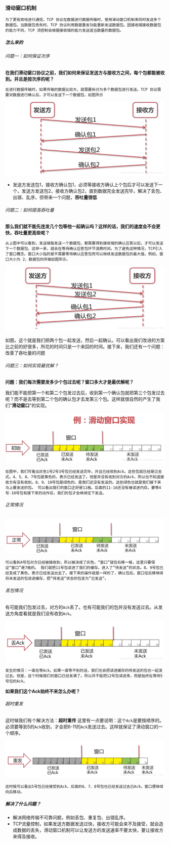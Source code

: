 ### 滑动窗口机制

~~~
为了更有效地进行通信，TCP 协议在数据进行数据传输时，使用滑动窗口机制来同时发送多个数据包。当数据包丢失时，TCP 协议利用数据重发功能重新发送数据包。因接收端接收数据包的能力不同，TCP 流控制会根据接收端的能力发送适当数量的数据包。
~~~

##### 怎么来的

###### 问题一：如何保证次序

**在我们滑动窗口协议之前，我们如何来保证发送方与接收方之间，每个包都能被收到。并且是按次序的呢？**

~~~
在进行数据传输时，如果传输的数据比较大，就需要拆分为多个数据包进行发送。TCP 协议需要对数据进行确认后，才可以发送下一个数据包，如图所示
~~~

![](https://github.com/No8LaVine/MyCode/blob/master/images/%E6%BB%91%E5%8A%A8%E7%AA%97%E5%8F%A31.png)

* 发送方发送包1，接收方确认包1，必须等接收方确认上个包后才可以发送下一个，发送方发送包2，接收方确认包2，直到数据完全发送完毕，解决了丢包、出错、乱序，但带来一个问题，**吞吐量很低**

###### 问题二：如何提高吞吐量

**那么我们就不能先连发几个包等他一起确认吗？这样的话，我们的速度会不会更快，吞吐量更高些呢？**

~~~
从上图中可以看到，发送端每发送一个数据包，都需要得到接收端的确认应答以后，才可以发送下一个数据包。这样一来，就会在等待确认应答包环节浪费时间。为了避免这种情况，TCP引入了窗口概念。窗口大小指的是不需要等待确认应答包而可以继续发送数据包的最大值。例如，窗口大小为 2，数据包的传输如图所示。
~~~

![](https://github.com/No8LaVine/MyCode/blob/master/images/%E6%BB%91%E5%8A%A8%E7%AA%97%E5%8F%A32.png)

如图，这个就是我们把两个包一起发送，然后一起确认。可以看出我们改进的方案比之前的好很多，所花的时间只是一个来回的时间。接下来，我们还有一个问题：改善了吞吐量的问题

###### 问题三：如何实现最优解？

**问题：我们每次需要发多少个包过去呢？窗口多大才是最优解呢？**

我们能不能把第一个和第二个包发过去后，收到第一个确认包就把第三个包发过去呢？而不是去等到第二个包的确认包才去发第三个包。这样就很自然的产生了我们"**滑动窗口**"的实现。

![](https://github.com/No8LaVine/MyCode/blob/master/images/%E6%BB%91%E5%8A%A8%E7%AA%97%E5%8F%A33.jpg)

~~~
在图中，我们可看出灰色1号2号3号包已经发送完毕，并且已经收到Ack。这些包就已经是过去式。4、5、6、7号包是黄色的，表示已经发送了。但是并没有收到对方的Ack，所以也不知道接收方有没有收到。8、9、10号包是绿色的。是我们还没有发送的。这些绿色也就是我们接下来马上要发送的包。 可以看出我们的窗口正好是11格。后面的11-16还没有被读进内存。要等4号-10号包有接下来的动作后，我们的包才会继续往下发送。

~~~

###### 正常情况

![](https://github.com/No8LaVine/MyCode/blob/master/images/%E6%BB%91%E5%8A%A8%E7%AA%97%E5%8F%A34.jpg)

~~~
可以看到4号包对方已经被接收到，所以被涂成了灰色。“窗口”就往右移一格，这里只要保证“窗口”是7格的。 我们就把11号包读进了我们的缓存。进入了“待发送”的状态。8、9号包已经变成了黄色，表示已经发送出去了。接下来的操作就是一样的了，确认包后，窗口往后移继续将未发送的包读进缓存，把“待发送“状态的包变为”已发送“。
~~~

###### 丢包情况

有可能我们包发过去，对方的`Ack`丢了。也有可能我们的包并没有发送过去。从发送方角度看就是我们没有收到`Ack`。

![](https://github.com/No8LaVine/MyCode/blob/master/images/%E6%BB%91%E5%8A%A8%E7%AA%97%E5%8F%A35.png)

~~~
发生的情况：一直在等Ack。如果一直等不到的话，我们也会把读进缓存的待发送的包也一起发过去。但是，这个时候我们的窗口已经发满了。所以并不能把12号包读进来，而是始终在等待5号包的Ack。
~~~

**如果我们这个Ack始终不来怎么办呢？**

###### 超时重发

这时候我们有个解决方法：**超时重传** 这里有一点要说明：这个`Ack`是要按顺序的。必须要等到5的`Ack`收到，才会把6-11的`Ack`发送过去。这样就保证了滑动窗口的一个顺序。

![](https://github.com/No8LaVine/MyCode/blob/master/images/%E6%BB%91%E5%8A%A8%E7%AA%97%E5%8F%A36.png)

~~~
这时候可以看出5号包已经接受到Ack，后面的6、7、8号包也已经发送过去已Ack。窗口便继续向后移动。
~~~



##### 解决了什么问题？

* 解决网络传输不可靠问题，例如丢包、重复包、出错乱序。
* TCP流量控制，如果发送方数据发送过快，接收方可能会来不及接受，就会造成数据的丢失，滑动窗口机制可以让发送方的发送速率不要太快，要让接收方来得及接收。

##### 

